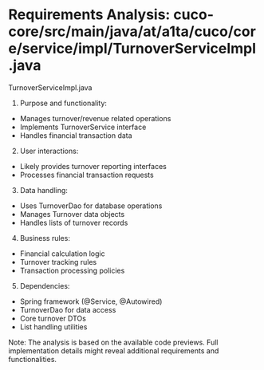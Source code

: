 # Requirements Analysis: cuco-core/src/main/java/at/a1ta/cuco/core/service/impl/TurnoverServiceImpl.java

TurnoverServiceImpl.java
1. Purpose and functionality:
- Manages turnover/revenue related operations
- Implements TurnoverService interface
- Handles financial transaction data

2. User interactions:
- Likely provides turnover reporting interfaces
- Processes financial transaction requests

3. Data handling:
- Uses TurnoverDao for database operations
- Manages Turnover data objects
- Handles lists of turnover records

4. Business rules:
- Financial calculation logic
- Turnover tracking rules
- Transaction processing policies

5. Dependencies:
- Spring framework (@Service, @Autowired)
- TurnoverDao for data access
- Core turnover DTOs
- List handling utilities

Note: The analysis is based on the available code previews. Full implementation details might reveal additional requirements and functionalities.